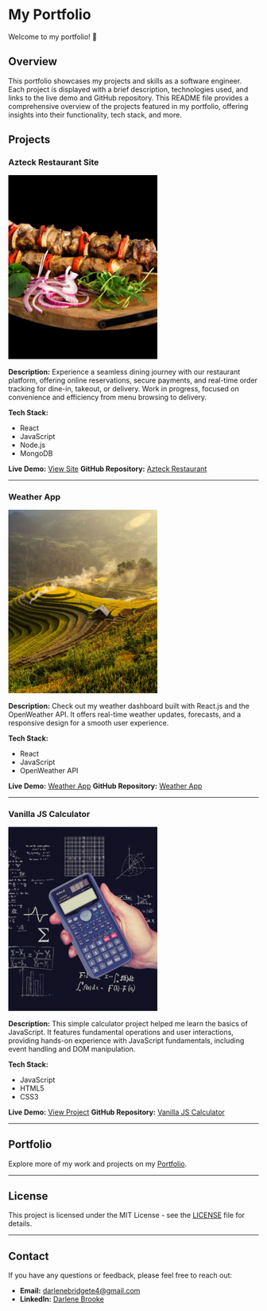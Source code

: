 # My Portfolio

Welcome to my portfolio! 🚀

## Overview

This portfolio showcases my projects and skills as a software engineer. Each project is displayed with a brief description, technologies used, and links to the live demo and GitHub repository. This README file provides a comprehensive overview of the projects featured in my portfolio, offering insights into their functionality, tech stack, and more.

## Projects

### Azteck Restaurant Site
<img src="images/work-1.jpg" alt="Azteck Restaurant Site" width="300"/>

**Description:** Experience a seamless dining journey with our restaurant platform, offering online reservations, secure payments, and real-time order tracking for dine-in, takeout, or delivery. Work in progress, focused on convenience and efficiency from menu browsing to delivery.

**Tech Stack:**
- React
- JavaScript
- Node.js
- MongoDB

**Live Demo:** [View Site](#)
**GitHub Repository:** [Azteck Restaurant](https://github.com/brooke2384/Azteck-Restaurant)

---

### Weather App
<img src="images/work-2.jpg" alt="Weather App" width="300"/>

**Description:** Check out my weather dashboard built with React.js and the OpenWeather API. It offers real-time weather updates, forecasts, and a responsive design for a smooth user experience.

**Tech Stack:**
- React
- JavaScript
- OpenWeather API

**Live Demo:** [Weather App](https://weather-app-psi-wheat.vercel.app/)
**GitHub Repository:** [Weather App](https://github.com/brooke2384/Weather-App)

---

### Vanilla JS Calculator
<img src="images/work-3.jpg" alt="Vanilla JS Calculator" width="300"/>

**Description:** This simple calculator project helped me learn the basics of JavaScript. It features fundamental operations and user interactions, providing hands-on experience with JavaScript fundamentals, including event handling and DOM manipulation.

**Tech Stack:**
- JavaScript
- HTML5
- CSS3

**Live Demo:** [View Project](https://vanilla-js-calculator-nine.vercel.app/)
**GitHub Repository:** [Vanilla JS Calculator](https://github.com/brooke2384/Vanilla-Js-Calculator)

---

## Portfolio

Explore more of my work and projects on my [Portfolio](https://darleneportfolio-brooke2384s-projects.vercel.app/).

---

## License

This project is licensed under the MIT License - see the [LICENSE](LICENSE) file for details.

---

## Contact

If you have any questions or feedback, please feel free to reach out:

- **Email:** [darlenebridgete4@gmail.com](mailto:darlenebridgete4@gmail.com)
- **LinkedIn:** [Darlene Brooke](https://www.linkedin.com/in/darlene-b-0b8861236/)



